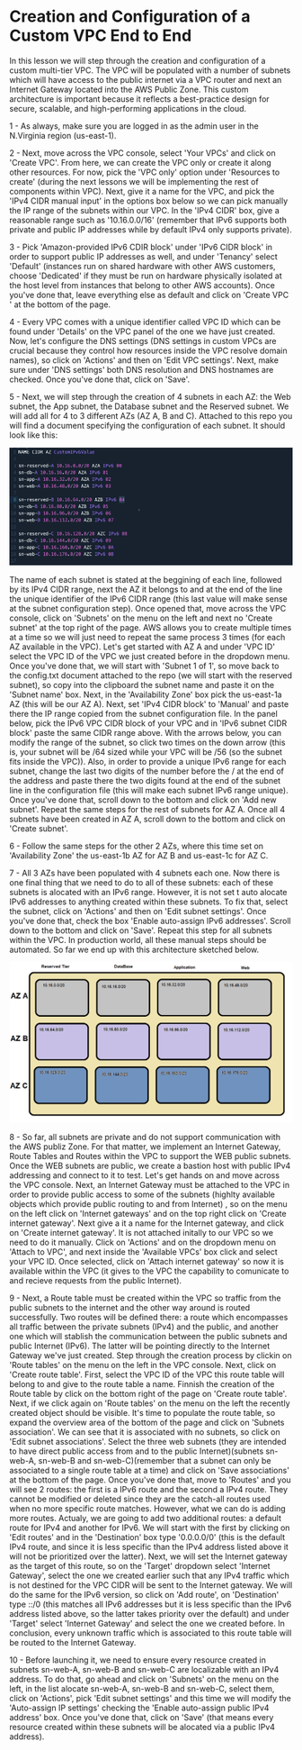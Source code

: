 # Creation and Configuration of a Custom VPC End to End

In this lesson we will step through the creation and configuration of a custom multi-tier VPC. The VPC will be populated with a number of subnets which will have access to the public internet via a VPC router and next an Internet Gateway located into the AWS Public Zone.
This custom architecture is important because it reflects a best-practice design for secure, scalable, and high-performing applications in the cloud.<br/>

1 - As always, make sure you are logged in as the admin user in the N.Virginia region (us-east-1). <br/>

2 - Next, move across the VPC console, select 'Your VPCs' and click on 'Create VPC'. From here, we can create the VPC only or create it along other resources. For now, pick the 'VPC only' option under 'Resources to create' (during the next lessons we will be implementing the rest of components within VPC). Next, give it a name for the VPC, and pick the 'IPv4 CIDR manual input' in the options box below so we can pick manually the IP range of the subnets within our VPC. In the 'IPv4 CIDR' box, give a reasonable range such as '10.16.0.0/16' (remember that IPv6 supports both private and public IP addresses while by default IPv4 only supports private). <br/>

3 - Pick 'Amazon-provided IPv6 CDIR block' under 'IPv6 CIDR block' in order to support public IP addresses as well, and under 'Tenancy' select 'Default' (instances run on shared hardware with other AWS customers, choose 'Dedicated' if they must be run on hardware physically isolated at the host level from instances that belong to other AWS accounts). Once you've done that, leave everything else as default and click on 'Create VPC ' at the bottom of the page. <br/>

4 - Every VPC comes with a unique identifier called VPC ID which can be found under 'Details' on the VPC panel of the one we have just created. Now, let's configure the DNS settings (DNS settings in custom VPCs are crucial because they control how resources inside the VPC resolve domain names), so click on 'Actions' and then on 'Edit VPC settings'. Next, make sure under 'DNS settings' both DNS resolution and DNS hostnames are checked. Once you've done that, click on 'Save'. <br/>

5 - Next, we will step through the creation of 4 subnets in each AZ: the Web subnet, the App subnet, the Database subnet and the Reserved subnet. We will add all for 4 to 3 different AZs (AZ A, B and C). Attached to this repo you will find a document specifying the configuration of each subnet. It should look like this: <br/>

![Pic of configuration of subnet](config.PNG)

The name of each subnet is stated at the beggining of each line, followed by its IPv4 CIDR range, next the AZ it belongs to and at the end of the line the unique identifier of the IPv6 CIDR range (this last value will make sense at the subnet configuration step). Once opened that, move across the VPC console, click on 'Subnets' on the menu on the left and next no 'Create subnet' at the top right of the page. AWS allows you to create multiple times at a time so we will just need to repeat the same process 3 times (for each AZ available in the VPC). Let's get started with AZ A and under 'VPC ID' select the VPC ID of the VPC we just created before in the dropdown menu. Once you've done that, we will start with 'Subnet 1 of 1', so move back to the config.txt document attached to the repo (we will start with the reserved subnet), so copy into the clipboard the subnet name and paste it on the 'Subnet name' box. Next, in the 'Availability Zone' box pick the us-east-1a AZ (this will be our AZ A). Next, set 'IPv4 CIDR block' to 'Manual' and paste there the IP range copied from the subnet configuration file. In the panel below, pick the IPv6 VPC CIDR block of your VPC and in 'IPv6 subnet CIDR block' paste the same CIDR range above. With the arrows below, you can modify the range of the subnet, so click two times on the down arrow (this is, your subnet will be /64 sized while your VPC will be /56 (so the subnet fits inside the VPC)). Also, in order to provide a unique IPv6 range for each subnet, change the last two digits of the number before the /<number> at the end of the address and paste there the two digits found at the end of the subnet line in the configuration file (this will make each subnet IPv6 range unique). Once you've done that, scroll down to the bottom and click on 'Add new subnet'. Repeat the same steps for the rest of subnets for AZ A. Once all 4 subnets have been created in AZ A, scroll down to the bottom and click on 'Create subnet'.<br/>

6 - Follow the same steps for the other 2 AZs, where this time set on 'Availability Zone' the us-east-1b AZ for AZ B and us-east-1c for AZ C. <br/>

7 - All 3 AZs have been populated with 4 subnets each one. Now there is one final thing that we need to do to all of these subnets: each of these subnets is alocated with an IPv6 range. However, it is not set t auto alocate IPv6 addresses to anything created within these subnets. To fix that, select the subnet, click on 'Actions' and then on 'Edit subnet settings'. Once you've done that, check the box 'Enable auto-assign IPv6 addresses'. Scroll down to the bottom and click on 'Save'. Repeat this step for all subnets within the VPC. In production world, all these manual steps should be automated. So far we end up with this architecture sketched below. <br/>

![VPC state 1](vpc_state1.PNG)

8 - So far, all subnets are private and do not support communication with the AWS publiz Zone. For that matter, we implement an Internet Gateway, Route Tables and Routes within the VPC to support the WEB public subnets.
Once the WEB subnets are public, we create a bastion host with public IPv4 addressing and connect to it to test. Let's get hands on and move across the VPC console. Next, an Internet Gateway must be attached to the VPC in order to provide public access to some of the subnets (highlty available objects which provide public routing to and from Internet) , so on the menu on the left click on 'Internet gateways' and on the top right click on 'Create internet gateway'. Next give a it a name for the Internet gateway, and click on 'Create internet gateway'. It is not attached initally to our VPC so we need to do it manually. Click on 'Actions' and on the dropdown menu on 'Attach to VPC', and next inside the 'Available VPCs' box click and select your VPC ID. Once selected, click on 'Attach internet gateway' so now it is available within the VPC (it gives to the VPC the capability to comunicate to and recieve requests from the public Internet). <br/>

9 - Next, a Route table must be created within the VPC so traffic from the public subnets to the internet and the other way around is routed successfully. Two routes will be defined there: a route which encompasses all traffic between the private subnets (IPv4) and the public, and another one which will stablish the communication between the public subnets and public Internet (IPv6). The latter will be pointing directly to the Internet Gateway we've just created. Step through the creation process by clickin on 'Route tables' on the menu on the left in the VPC console. Next, click on 'Create route table'. First, select the VPC ID of the VPC this route table will belong to and give to the route table a name. Finnish the creation of the Route table by click on the bottom right of the page on 'Create route table'. Next, if we click again on 'Route tables' on the menu on the left the recently created object should be visible. It's time to populate the route table, so expand the overview area of the bottom of the page and click on 'Subnets association'. We can see that it is associated with no subnets, so click on 'Edit subnet associations'. Select the three web subnets (they are intended to have direct public access from and to the public Internet)(subnets sn-web-A, sn-web-B and sn-web-C)(remember that a subnet can only be associated to a single route table at a time) and click on 'Save associations' at the bottom of the page. Once you've done that, move to 'Routes' and you will see 2 routes: the first is a IPv6 route and the second a IPv4 route. They cannot be modified or deleted since they are the catch-all routes used when no more specific route matches. However, what we can do is adding more routes. Actualy, we are going to add two additional routes: a default route for IPv4 and another for IPv6. We will start with the first by clicking on 'Edit routes' and in the 'Destination' box type '0.0.0.0/0' (this is the default IPv4 route, and since it is less specific than the IPv4 address listed above it will not be prioritized over the latter). Next, we will set the Internet gateway as the target of this route, so on the 'Target' dropdown select 'Internet Gateway', select the one we created earlier such that any IPv4 traffic which is not destined for the VPC CIDR will be sent to the Internet gateway. We will do the same for the IPv6 version, so click on 'Add route', on 'Destination' type ::/0 (this matches all IPv6 addresses but it is less specific than the IPv6 address listed above, so the latter takes priority over the default) and under 'Target' select 'Internet Gateway' and select the one we created before. In conclusion, every unknown traffic which is associated to this route table will be routed to the Internet Gateway.<br/>

10 - Before launching it, we need to ensure every resource created in subnets sn-web-A, sn-web-B and sn-web-C are localizable with an IPv4 address. To do that, go ahead and click on 'Subnets' on the menu on the left, in the list alocate sn-web-A, sn-web-B and sn-web-C, select them, click on 'Actions', pick 'Edit subnet settings' and this time we will modify the 'Auto-assign IP settings' checking the 'Enable auto-assign public IPv4 address' box. Once you've done that, click on 'Save' (that means every resource created within these subnets will be alocated via a public IPv4 address). <br/>


